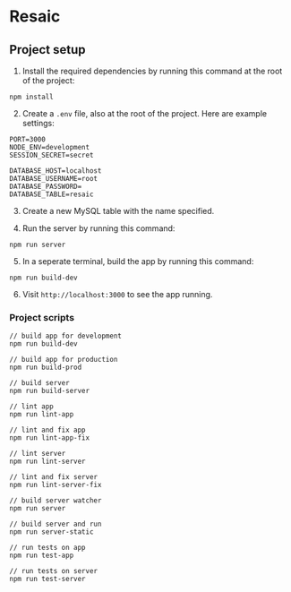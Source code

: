 # Resaic

## Project setup

1) Install the required dependencies by running this command at the root of the project:
```
npm install
```

2) Create a `.env` file, also at the root of the project. Here are example settings:
```
PORT=3000
NODE_ENV=development
SESSION_SECRET=secret

DATABASE_HOST=localhost
DATABASE_USERNAME=root
DATABASE_PASSWORD=
DATABASE_TABLE=resaic
```

3) Create a new MySQL table with the name specified.

4) Run the server by running this command:
```
npm run server
```

5) In a seperate terminal, build the app by running this command:
```
npm run build-dev
```

6) Visit `http://localhost:3000` to see the app running.

### Project scripts
```
// build app for development
npm run build-dev

// build app for production
npm run build-prod

// build server
npm run build-server

// lint app
npm run lint-app

// lint and fix app
npm run lint-app-fix

// lint server
npm run lint-server

// lint and fix server
npm run lint-server-fix

// build server watcher
npm run server

// build server and run
npm run server-static

// run tests on app
npm run test-app

// run tests on server
npm run test-server
```

